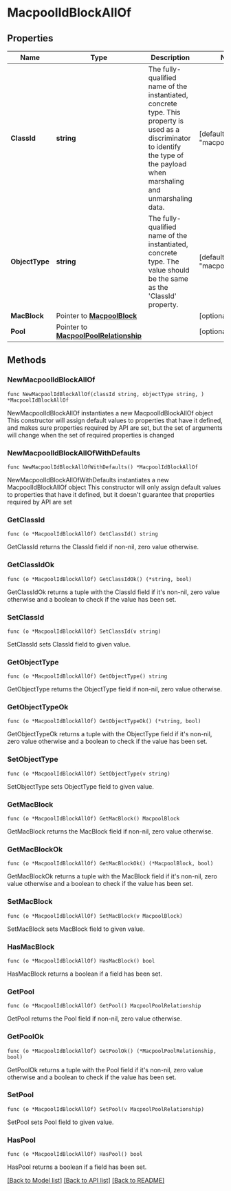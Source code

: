 # MacpoolIdBlockAllOf

## Properties

Name | Type | Description | Notes
------------ | ------------- | ------------- | -------------
**ClassId** | **string** | The fully-qualified name of the instantiated, concrete type. This property is used as a discriminator to identify the type of the payload when marshaling and unmarshaling data. | [default to "macpool.IdBlock"]
**ObjectType** | **string** | The fully-qualified name of the instantiated, concrete type. The value should be the same as the &#39;ClassId&#39; property. | [default to "macpool.IdBlock"]
**MacBlock** | Pointer to [**MacpoolBlock**](MacpoolBlock.md) |  | [optional] 
**Pool** | Pointer to [**MacpoolPoolRelationship**](MacpoolPoolRelationship.md) |  | [optional] 

## Methods

### NewMacpoolIdBlockAllOf

`func NewMacpoolIdBlockAllOf(classId string, objectType string, ) *MacpoolIdBlockAllOf`

NewMacpoolIdBlockAllOf instantiates a new MacpoolIdBlockAllOf object
This constructor will assign default values to properties that have it defined,
and makes sure properties required by API are set, but the set of arguments
will change when the set of required properties is changed

### NewMacpoolIdBlockAllOfWithDefaults

`func NewMacpoolIdBlockAllOfWithDefaults() *MacpoolIdBlockAllOf`

NewMacpoolIdBlockAllOfWithDefaults instantiates a new MacpoolIdBlockAllOf object
This constructor will only assign default values to properties that have it defined,
but it doesn't guarantee that properties required by API are set

### GetClassId

`func (o *MacpoolIdBlockAllOf) GetClassId() string`

GetClassId returns the ClassId field if non-nil, zero value otherwise.

### GetClassIdOk

`func (o *MacpoolIdBlockAllOf) GetClassIdOk() (*string, bool)`

GetClassIdOk returns a tuple with the ClassId field if it's non-nil, zero value otherwise
and a boolean to check if the value has been set.

### SetClassId

`func (o *MacpoolIdBlockAllOf) SetClassId(v string)`

SetClassId sets ClassId field to given value.


### GetObjectType

`func (o *MacpoolIdBlockAllOf) GetObjectType() string`

GetObjectType returns the ObjectType field if non-nil, zero value otherwise.

### GetObjectTypeOk

`func (o *MacpoolIdBlockAllOf) GetObjectTypeOk() (*string, bool)`

GetObjectTypeOk returns a tuple with the ObjectType field if it's non-nil, zero value otherwise
and a boolean to check if the value has been set.

### SetObjectType

`func (o *MacpoolIdBlockAllOf) SetObjectType(v string)`

SetObjectType sets ObjectType field to given value.


### GetMacBlock

`func (o *MacpoolIdBlockAllOf) GetMacBlock() MacpoolBlock`

GetMacBlock returns the MacBlock field if non-nil, zero value otherwise.

### GetMacBlockOk

`func (o *MacpoolIdBlockAllOf) GetMacBlockOk() (*MacpoolBlock, bool)`

GetMacBlockOk returns a tuple with the MacBlock field if it's non-nil, zero value otherwise
and a boolean to check if the value has been set.

### SetMacBlock

`func (o *MacpoolIdBlockAllOf) SetMacBlock(v MacpoolBlock)`

SetMacBlock sets MacBlock field to given value.

### HasMacBlock

`func (o *MacpoolIdBlockAllOf) HasMacBlock() bool`

HasMacBlock returns a boolean if a field has been set.

### GetPool

`func (o *MacpoolIdBlockAllOf) GetPool() MacpoolPoolRelationship`

GetPool returns the Pool field if non-nil, zero value otherwise.

### GetPoolOk

`func (o *MacpoolIdBlockAllOf) GetPoolOk() (*MacpoolPoolRelationship, bool)`

GetPoolOk returns a tuple with the Pool field if it's non-nil, zero value otherwise
and a boolean to check if the value has been set.

### SetPool

`func (o *MacpoolIdBlockAllOf) SetPool(v MacpoolPoolRelationship)`

SetPool sets Pool field to given value.

### HasPool

`func (o *MacpoolIdBlockAllOf) HasPool() bool`

HasPool returns a boolean if a field has been set.


[[Back to Model list]](../README.md#documentation-for-models) [[Back to API list]](../README.md#documentation-for-api-endpoints) [[Back to README]](../README.md)


